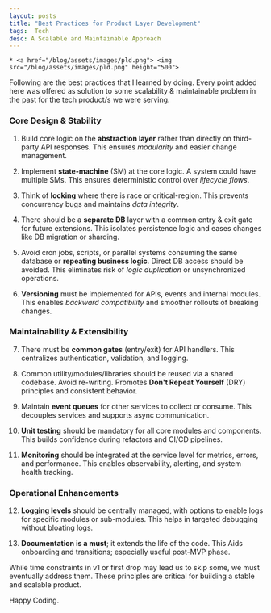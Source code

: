 ```yaml
---
layout: posts
title: "Best Practices for Product Layer Development"
tags:  Tech
desc: A Scalable and Maintainable Approach 
---
```


    * <a href="/blog/assets/images/pld.png"> <img src="/blog/assets/images/pld.png" height="500">

Following are the best practices that I learned by doing. Every point added here was offered as solution to some scalability & maintainable problem in the past for the tech product/s we were serving.

### Core Design & Stability

1. Build core logic on the **abstraction layer** rather than directly on third-party API responses. This ensures *modularity* and easier change management.

2. Implement **state-machine** (SM) at the core logic. A system could have multiple SMs. This ensures deterministic control over *lifecycle flows*.

3. Think of **locking** where there is race or critical-region. This prevents concurrency bugs and maintains *data integrity*.

4. There should be a **separate DB** layer with a common entry & exit gate for future extensions. This isolates persistence logic and eases changes like DB migration or sharding.

5. Avoid cron jobs, scripts, or parallel systems consuming the same database or **repeating business logic**. Direct DB access should be avoided. This eliminates risk of *logic duplication* or unsynchronized operations.

6. **Versioning** must be implemented for APIs, events and internal modules. This enables *backward compatibility* and smoother rollouts of breaking changes.

### Maintainability & Extensibility

7. There must be **common gates** (entry/exit) for API handlers.  This centralizes authentication, validation, and logging.

8. Common utility/modules/libraries should be reused via a shared codebase. Avoid re-writing. Promotes **Don't Repeat Yourself** (DRY) principles and consistent behavior.

9. Maintain **event queues** for other services to collect or consume. This decouples services and supports async communication.

10. **Unit testing** should be mandatory for all core modules and components. This builds confidence during refactors and CI/CD pipelines.

11. **Monitoring** should be integrated at the service level for metrics, errors, and performance. This enables observability, alerting, and system health tracking.

### Operational Enhancements

12. **Logging levels** should be centrally managed, with options to enable logs for specific modules or sub-modules. This helps in targeted debugging without bloating logs.

13. **Documentation is a must**; it extends the life of the code. This Aids onboarding and transitions; especially useful post-MVP phase.


While time constraints in v1 or first drop may lead us to skip some, we must eventually address them. These principles are critical for building a stable and scalable product.

Happy Coding.
